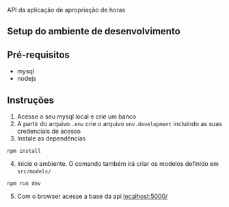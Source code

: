 API da aplicação de apropriação de horas

## Setup do ambiente de desenvolvimento

## Pré-requisitos
 - mysql
 - nodejs

## Instruções

1. Acesse o seu mysql local e crie um banco
2. A partir do arquivo `.env` crie o arquivo `env.development` incluindo as suas credenciais de acesso
3. Instale as dependências

```
npm install
```

4. Inicie o ambiente. O comando também irá criar os modelos definido em `src/models/`
```
npm run dev
```

5. Com o browser acesse a base da api [localhost:5000/](http://localhost:5000/)